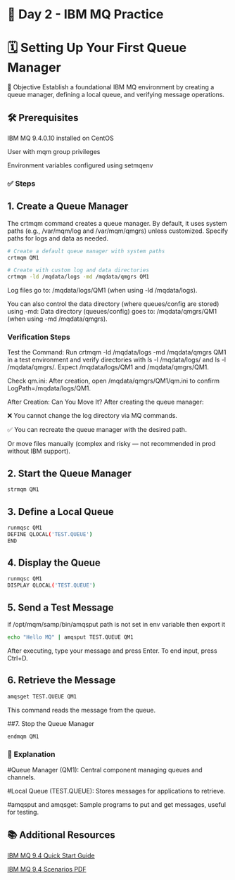 # 📘 Day 2 - IBM MQ Practice

# 🗓️ Setting Up Your First Queue Manager
🎯 Objective
Establish a foundational IBM MQ environment by creating a queue manager, defining a local queue, and verifying message operations.​

## 🛠️ Prerequisites
IBM MQ 9.4.0.10 installed on CentOS

User with mqm group privileges

Environment variables configured using setmqenv​

### ✅ Steps
## 1. Create a Queue Manager
The crtmqm command creates a queue manager. By default, it uses system paths (e.g., /var/mqm/log and /var/mqm/qmgrs) unless customized. Specify paths for logs and data as needed.
```bash
# Create a default queue manager with system paths
crtmqm QM1

# Create with custom log and data directories
crtmqm -ld /mqdata/logs -md /mqdata/qmgrs QM1
```
Log files go to: /mqdata/logs/QM1 (when using -ld /mqdata/logs).

You can also control the data directory (where queues/config are stored) using -md:
Data directory (queues/config) goes to: /mqdata/qmgrs/QM1 (when using -md /mqdata/qmgrs).

### Verification Steps

Test the Command: Run crtmqm -ld /mqdata/logs -md /mqdata/qmgrs QM1 in a test environment and verify directories with ls -l /mqdata/logs/ and ls -l /mqdata/qmgrs/. Expect /mqdata/logs/QM1 and /mqdata/qmgrs/QM1.

Check qm.ini: After creation, open /mqdata/qmgrs/QM1/qm.ini to confirm LogPath=/mqdata/logs/QM1.

After Creation: Can You Move It?
After creating the queue manager:

❌ You cannot change the log directory via MQ commands.

✅ You can recreate the queue manager with the desired path.

Or move files manually (complex and risky — not recommended in prod without IBM support).

## 2. Start the Queue Manager
```bash
strmqm QM1
```
## 3. Define a Local Queue
``` bash
runmqsc QM1
DEFINE QLOCAL('TEST.QUEUE')
END
```
## 4. Display the Queue
```bash
runmqsc QM1
DISPLAY QLOCAL('TEST.QUEUE')
```
## 5. Send a Test Message
if /opt/mqm/samp/bin/amqsput path is not set in env variable then export it
```bash
echo "Hello MQ" | amqsput TEST.QUEUE QM1
```
After executing, type your message and press Enter. To end input, press Ctrl+D.​

## 6. Retrieve the Message
```bash
amqsget TEST.QUEUE QM1
```
This command reads the message from the queue.​

##7. Stop the Queue Manager
```bash
endmqm QM1
```
### 📘 Explanation
#Queue Manager (QM1): Central component managing queues and channels.

#Local Queue (TEST.QUEUE): Stores messages for applications to retrieve.

#amqsput and amqsget: Sample programs to put and get messages, useful for testing.​

## 📚 Additional Resources
[IBM MQ 9.4 Quick Start Guide](https://www.ibm.com/docs/en/ibm-mq/9.4.x?topic=mq-94-quick-start-guide)

[IBM MQ 9.4 Scenarios PDF](https://public.dhe.ibm.com/software/integration/wmq/docs/V9.4/PDFs/mq94.scenarios.pdf)


